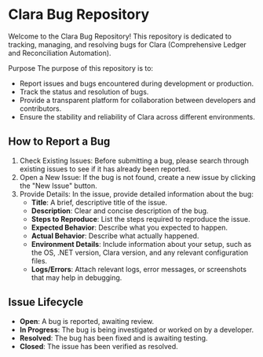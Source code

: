# Clara Bug Repository

Welcome to the Clara Bug Repository! This repository is dedicated to tracking, managing, and resolving bugs for Clara (Comprehensive Ledger and Reconciliation Automation).

Purpose
The purpose of this repository is to:

- Report issues and bugs encountered during development or production.
- Track the status and resolution of bugs.
- Provide a transparent platform for collaboration between developers and contributors.
- Ensure the stability and reliability of Clara across different environments.

## How to Report a Bug
1. Check Existing Issues: Before submitting a bug, please search through existing issues to see if it has already been reported.
2. Open a New Issue: If the bug is not found, create a new issue by clicking the "New Issue" button.
3. Provide Details: In the issue, provide detailed information about the bug:
    - **Title**: A brief, descriptive title of the issue.
    - **Description**: Clear and concise description of the bug.
    - **Steps to Reproduce**: List the steps required to reproduce the issue.
    - **Expected Behavior**: Describe what you expected to happen.
    - **Actual Behavior**: Describe what actually happened.
    - **Environment Details**: Include information about your setup, such as the OS, .NET version, Clara version, and any relevant configuration files.
    - **Logs/Errors**: Attach relevant logs, error messages, or screenshots that may help in debugging.

## Issue Lifecycle
- **Open**: A bug is reported, awaiting review.
- **In Progress**: The bug is being investigated or worked on by a developer.
- **Resolved**: The bug has been fixed and is awaiting testing.
- **Closed**: The issue has been verified as resolved.
